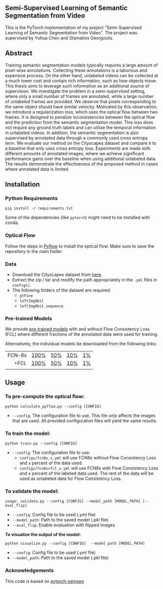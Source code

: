 ## Semi-Supervised Learning of Semantic Segmentation from Video

This is the PyTorch implementation of my project "Semi-Supervised Learning of Semantic Segmentation from Video".
The project was supervised by Yuhua Chen and Stamatios Georgoulis.

## Abstract

Training semantic segmentation models typically requires a large amount of pixel-wise annotations. Collecting
these annotations is a laborious and expensive process. On the other hand, unlabeled videos can be
collected at a much lower cost and contain rich information, such as how objects move.
This thesis aims to leverage such information as an additional source of supervision. We investigate the
problem in a semi-supervised setting, where only a small number of frames are annotated, while a large
number of unlabeled frames are provided. We observe that pixels corresponding to the same object should
have similar velocity. Motivated by this observation, we introduce a regularization loss, which uses the
optical flow between two frames. It is designed to penalize inconsistencies between the optical flow and
the prediction from the semantic segmentation model. This loss does not require any ground truth labels
and can utilize the temporal information in unlabeled videos. In addition, the semantic segmentation is also
supervised by annotated data through a commonly used cross entropy term.
We evaluate our method on the Cityscapes dataset and compare it to a baseline that only uses cross
entropy loss. Experiments are made with different amounts of annotated images, where we achieve significant
performance gains over the baseline when using additional unlabeled data. The results demonstrate the
effectiveness of the proposed method in cases where annotated data is limited.


## Installation


### Python Requirements

```shell
pip install -r requirements.txt
```
Some of the dependencies (like `pytorch`) might need to be installed with conda.


### Optical Flow

Follow the steps in [Pyflow](https://github.com/pathak22/pyflow) to install the optical flow.
Make sure to save the repository in the main folder.


### Data

* Download the Cityscapes dataset from [here](https://www.cityscapes-dataset.com/).
* Extract the zip / tar and modify the path appropriately in the `.yml` files in `configs/`.
* The following folders of the dataset are required:
    - `gtFine`
    - `leftImg8bit`
    - `leftImg8bit_sequence`


### Pre-trained Models
We provide [pre-trained models](https://data.vision.ee.ethz.ch/yuhchen/share/project/semi-sup-sseg-video/checkpoints.tar.gz)
with and without Flow Consistency Loss (FCL) where different fractions of the annotated data were used for training.

Alternatively, the individual models be downloaded from the following links:

| | | | | |
|---:|:---:|:---:|:---:|:---:
| FCN-8s|[100%](https://data.vision.ee.ethz.ch/yuhchen/share/project/semi-sup-sseg-video/checkpoints/fcn8s_100.pkl)| [50%](https://data.vision.ee.ethz.ch/yuhchen/share/project/semi-sup-sseg-video/checkpoints/fcn8s_50.pkl)|    [10%](https://data.vision.ee.ethz.ch/yuhchen/share/project/semi-sup-sseg-video/checkpoints/fcn8s_10.pkl) |    [1%](https://data.vision.ee.ethz.ch/yuhchen/share/project/semi-sup-sseg-video/checkpoints/fcn8s_1.pkl)|
| +FCL|[100%](https://data.vision.ee.ethz.ch/yuhchen/share/project/semi-sup-sseg-video/checkpoints/fcn8s+fcl_100.pkl)| [50%](https://data.vision.ee.ethz.ch/yuhchen/share/project/semi-sup-sseg-video/checkpoints/fcn8s+fcl_50.pkl)| [10%](https://data.vision.ee.ethz.ch/yuhchen/share/project/semi-sup-sseg-video/checkpoints/fcn8s+fcl_10.pkl)| [1%](https://data.vision.ee.ethz.ch/yuhchen/share/project/semi-sup-sseg-video/checkpoints/fcn8s+fcl_1.pkl)
| | | | | |


## Usage

### To pre-compute the optical flow:

```shell
python calculate_pyflow.py --config [CONFIG] 
```
 * `--config`: The configuration file to use. 
This file only affects the images that are used. 
All provided configuration files will yield the same results.


### To train the model:

```shell
python train.py --config [CONFIG] 
```
 * `--config`: The configuration file to use:
    - `configs/fcn8s_x.yml` will use FCN8s without Flow Consistency Loss and *x* percent of the data used.
    - `configs/fcn8s+fcl_x.yml` will use FCN8s with Flow Consistency Loss and *x* percent of the labeled data used.
 The rest of the data will be used as unlabeled data for Flow Consistency Loss.


### To validate the model:

```shell
usage: validate.py --config [CONFIG] --model_path [MODEL_PATH] [--eval_flip]
```
 * `--config`: Config file to be used (.yml file)
 * `--model_path`: Path to the saved model (.pkl file)
 * `--eval_flip`: Enable evaluation with flipped images



**To visualize the output of the model:**

```shell
python visualize.py --config [CONFIG]  --model_path [MODEL_PATH]
```
 * `--config`: Config file to be used (.yml file)
 * `--model_path`: Path to the saved model (.pkl file)


### Acknowledgements
This code is based on [pytorch-semseg](https://github.com/meetshah1995/pytorch-semseg)
